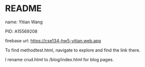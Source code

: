 # README


name: Yitian Wang

PID: A15569208

firebase url: https://cse134-hw5-yitian.web.app

To find methodtest.html, navigate to explore and find the link there.

I rename crud.html to /blog/index.html for blog pages.
